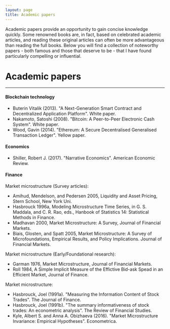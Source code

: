```yaml
---
layout: page
title: Academic papers
---
```


Academic papers provide an opportunity to gain concise knowledge quickly. Some renowned books are,
in fact, based on celebrated academic articles, and reading these original articles can often be
more advantageous than reading the full books. Below you will find a collection of noteworthy
papers - both famous and those that deserve to be - that I have found particularly compelling or
influential.

# Academic papers
--------------------------------

#### Blockchain technology
- Buterin Vitalik (2013). "A Next-Generation Smart Contract and Decentralized Application
  Platform". White paper.
- Nakamoto, Satoshi (2008). "Bitcoin: A Peer-to-Peer Electronic Cash System". White paper.
- Wood, Gavin (2014). "Ethereum: A Secure Decentralised Generalised Transaction Ledger". Yellow
  paper.

#### Economics
- Shiller, Robert J. (2017). "Narrative Economics". American Economic Review.

#### Finance

Market microstructure (Survey articles):
- Amihud, Mendelson, and Pedersen 2005, Liquidity and Asset Pricing, Stern School, New York Uni.
- Hasbrouck 1996a, Modeling Microstructure Time Series, in G. S. Maddala, and C. R. Rao, eds.,
Hanbook of Statistics 14: Statistical Methods in Finance.
- Madhavan 2000, Market Microstructure: A Survey, Journal of Financial Markets.
- Biais, Glosten, and Spatt 2005, Market Microstructure: A Survey of Microfoundations, Empirical
Results, and Policy Implications. Journal of Financial Markets.

Market microstructure (Early/Foundational research):
- Garman 1976, Market Microstructure, Journal of Financial Markets.
- Roll 1984, A Simple Implicit Measure of the Effictive Bid-ask Spead in an Efficient Market,
  Journal of Finance.

Market microstructure:
- Hasbrouck, Joel (1991a). "Measuring the Information Content of Stock Trades". The Journal of Finance.
- Hasbrouck, Joel (1991b). "The summary informativeness of stock trades: An econometric analysis".
  The Review of Financial Studies.
- Kyle, Albert S. and Anna A. Obizhaeva (2016). "Market Microstructure Invariance: Empirical
  Hypotheses". Econometrica.
